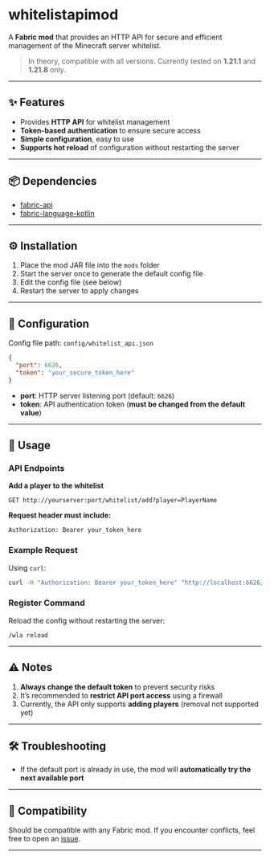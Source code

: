 
# whitelistapimod

A **Fabric mod** that provides an HTTP API for secure and efficient management of the Minecraft server whitelist.

> In theory, compatible with all versions. Currently tested on **1.21.1** and **1.21.8** only.

---

## ✨ Features

* Provides **HTTP API** for whitelist management
* **Token-based authentication** to ensure secure access
* **Simple configuration**, easy to use
* **Supports hot reload** of configuration without restarting the server

---

## 📦 Dependencies

* [fabric-api](https://modrinth.com/mod/fabric-api)
* [fabric-language-kotlin](https://modrinth.com/mod/fabric-language-kotlin)

---

## ⚙️ Installation

1. Place the mod JAR file into the `mods` folder
2. Start the server once to generate the default config file
3. Edit the config file (see below)
4. Restart the server to apply changes

---

## 🔧 Configuration

Config file path: `config/whitelist_api.json`

```json
{
  "port": 6626,
  "token": "your_secure_token_here"
}
```

* **port**: HTTP server listening port (default: `6626`)
* **token**: API authentication token (**must be changed from the default value**)

---

## 🚀 Usage

### API Endpoints

**Add a player to the whitelist**

```
GET http://yourserver:port/whitelist/add?player=PlayerName
```

**Request header must include:**

```
Authorization: Bearer your_token_here
```

### Example Request

Using `curl`:

```bash
curl -H "Authorization: Bearer your_token_here" "http://localhost:6626/whitelist/add?player=kmizmal"
```

### Register Command

Reload the config without restarting the server:

```
/wla reload
```

---

## ⚠️ Notes

1. **Always change the default token** to prevent security risks
2. It’s recommended to **restrict API port access** using a firewall
3. Currently, the API only supports **adding players** (removal not supported yet)

---

## 🛠️ Troubleshooting

* If the default port is already in use, the mod will **automatically try the next available port**

---

## 🔗 Compatibility

Should be compatible with any Fabric mod.
If you encounter conflicts, feel free to open an [issue](https://github.com/kmizmal/whitelistapimod/issues/new).

---
